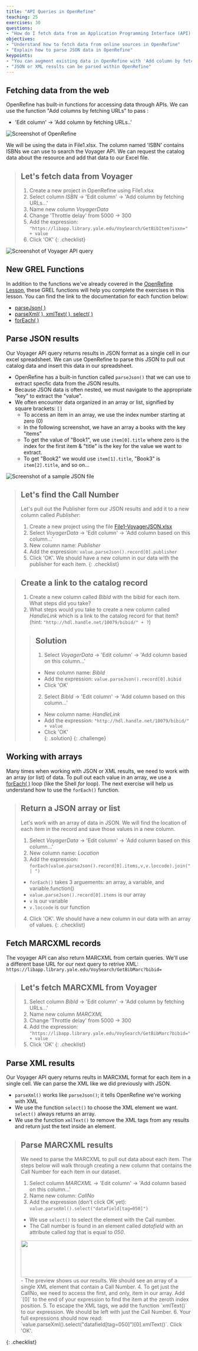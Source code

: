 ```yaml
---
title: "API Queries in OpenRefine"
teaching: 25
exercises: 30
questions:
- "How do I fetch data from an Application Programming Interface (API) to be used in OpenRefine?"
objectives:
- "Understand how to fetch data from online sources in OpenRefine"
- "Explain how to parse JSON data in OpenRefine"
keypoints:
- "You can augment existing data in OpenRefine with 'Add column by fetching URLs"
- "JSON or XML results can be parsed within OpenRefine"
---
```


## Fetching data from the web

OpenRefine has built-in functions for accessing data through APIs. We can use the function "Add columns by fetching URLs" to pass :
- 'Edit column' -> 'Add column by fetching URLs..'

![Screenshot of OpenRefine](../assets/img/OR_Fetch_URL.png)

We will be using the data in File1.xlsx. The column named 'ISBN' contains ISBNs we can use to search the Voyager API. We can request the catalog data about the resource and add that data to our Excel file. 

>## Let's fetch data from Voyager
>
>1. Create a new project in OpenRefine using File1.xlsx 
>2. Select column _ISBN_ -> 'Edit column' -> 'Add column by fetching URLs...'
>3. Name new column _VoyagerData_
>4. Change 'Throttle delay' from 5000 -> 300
>5. Add the expression: `"https://libapp.library.yale.edu/VoySearch/GetBibItem?isxn=" + value`
>6. Click 'OK'
{: .checklist}

![Screenshot of Voyager API query](../assets/img/VoyagerFetch.png)

## New GREL Functions
In addition to the functions we've already covered in the [OpenRefine Lesson](https://librarycarpentry.org/lc-open-refine/), these GREL functions will help you complete the exercises in this lesson. You can find the link to the documentation for each function below:
- [parseJson( )](https://github.com/OpenRefine/OpenRefine/wiki/GREL-Other-Functions#parsejsonstring-s)
- [parseXml( ), xmlText( ), select( )](https://github.com/OpenRefine/OpenRefine/wiki/GREL-Other-Functions#jsoup-xml-and-html-parsing-functions)
- [forEach( )](https://github.com/OpenRefine/OpenRefine/wiki/GREL-Controls#foreachexpression-a-variable-v-expression-e)


## Parse JSON results

Our Voyager API query returns results in JSON format as a single cell in our excel spreadsheet. We can use OpenRefine to parse this JSON to pull out catalog data and insert this data in our spreadsheet.
- OpenRefine has a built-in function called `parseJson()` that we can use to extract specfic data from the JSON results.
- Because JSON data is often nested, we must navigate to the appropriate "key" to extract the "value".
- We often encounter data organized in an array or list, signified by square brackets: `[]`
	- To access an item in an array, we use the index number starting at zero (0)
	- In the following screenshot, we have an array a books with the key "items"
	- To get the value of "Book1", we use `item[0].title` where zero is the index for the first item & "title" is the key for the value we want to extract.
	- To get "Book2" we would use `item[1].title`, "Book3" is `item[2].title`, and so on...

![Screenshot of a sample JSON file](../assets/img/jsonSample.png)


>## Let's find the Call Number
>
>Let's pull out the Publisher form our JSON results and add it to a new column called _Publisher_:
>1. Create a new project using the file [File1-VoyagerJSON.xlsx](https://github.com/JoshuaDull/APIs-for-Libraries/raw/gh-pages/data/File1-VoyagerJSON.xlsx)
>1. Select _VoyagerData_ -> 'Edit column' -> 'Add column based on this column...'
>2. New column name: _Publisher_
>3. Add the expression: `value.parseJson().record[0].publisher`
>4. Click 'OK'. We should have a new column in our data with the publisher for each item. 
{: .checklist}

>## Create a link to the catalog record 
>
>1. Create a new column called _BibId_ with the bibid for each item. What steps did you take?
>2. What steps would you take to create a new column called _HandleLink_ which is a link to the catalog record for that item? (hint: `"http://hdl.handle.net/10079/bibid/" + ?`)
>
>>## Solution
>>1. Select _VoyagerData_ -> 'Edit column' -> 'Add column based on this column...'
>>- New column name: _BibId_
>>- Add the expression: `value.parseJson().record[0].bibid`
>>- Click 'OK'
>>2. Select _BibId_ -> 'Edit column' -> 'Add column based on this column...'
>>- New column name: _HandleLink_
>>- Add the expression: `"http://hdl.handle.net/10079/bibid/" + value`
>>- Click 'OK'	 
>{: .solution}
{: .challenge}

## Working with arrays

Many times when working with JSON or XML results, we need to work with an array (or list) of data. To pull out each value in an array, we use a [forEach( )](https://github.com/OpenRefine/OpenRefine/wiki/GREL-Controls#foreachexpression-a-variable-v-expression-e) loop (like the Shell _for_ loop). The next exercise will help us understand how to use the `forEach()` function. 

>## Return a JSON array or list
>
>Let's work with an array of data in JSON. We will find the location of each item in the record and save those values in a new column.
>1. Select _VoyagerData_ -> 'Edit column' -> 'Add column based on this column...'
>2. New column name: _Location_
>3. Add the expression: `forEach(value.parseJson().record[0].items,v,v.loccode).join(" | ")`
> - `forEach()` takes 3 arguements: an array, a variable, and variable.function()
>  - `value.parseJson().record[0].items` is our array
>  - `v` is our variable
>  - `v.loccode` is our function	
>4. Click 'OK'. We should have a new column in our data with an array of values.
{: .checklist}

## Fetch MARCXML records

The voyager API can also return MARCXML from certain queries. We'll use a different base URL for our next query to retrive XML: `https://libapp.library.yale.edu/VoySearch/GetBibMarc?bibid=`

>## Let's fetch MARCXML from Voyager
> 
>1. Select column _BibId_ -> 'Edit column' -> 'Add column by fetching URLs...'
>2. Name new column _MARCXML_
>3. Change 'Throttle delay' from 5000 -> 300
>4. Add the expression: `"https://libapp.library.yale.edu/VoySearch/GetBibMarc?bibid=" + value`
>5. Click 'OK'
{: .checklist}

## Parse XML results

Our Voyager API query returns reults in MARCXML format for each item in a single cell. We can parse the XML like we did previously with JSON.
- `parseXml()` works like `parseJson()`; it tells OpenRefine we're working with XML
- We use the function `select()` to choose the XML element we want. `select()` always returns an array.
- We use the function `xmlText()` to remove the XML tags from any results and return just the text inside an element.

>## Parse MARCXML results
> We need to parse the MARCXML to pull out data about each item. 
> The steps below will walk through creating a new column that contains the Call Number for each item in our dataset.
>1. Select column _MARCXML_ -> 'Edit column' -> 'Add column based on this column...'
>2. Name new column: _CallNo_
>3. Add the expression (don't click OK yet): `value.parseXml().select("datafield[tag=050]")`
> - We use `select()` to select the element with the Call number.
> - The Call number is found in an element called _datafield_ with an attribute called _tag_ that is equal to _050_.
> <img src="../assets/img/Callno.png" height="100" width="592">
> - The preview shows us our results. We should see an array of a single XML element that contain a Call Number.
>4. To get just the CallNo, we need to access the first, and only, item in our array. Add `[0]` to the end of your expression to find the item at the zeroth index position. 
>5. To escape the XML tags, we add the function `xmlText()` to our expression. We should be left with just the Call Number. 
> 6. Your full expressions should now read: `value.parseXml().select("datafield[tag=050]")[0].xmlText()`. Click 'OK'.
> 
{: .checklist}
